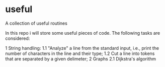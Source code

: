 # useful
A collection of useful routines

In this repo i will store some useful pieces of code. The following tasks are considered:

1 String handling:
  1.1 "Analyze" a line from the standard input, i.e., print the number of characters in the line and their type;
  1.2 Cut a line into tokens that are separated by a given delimeter;
2 Graphs
  2.1 Dijkstra's algorithm
